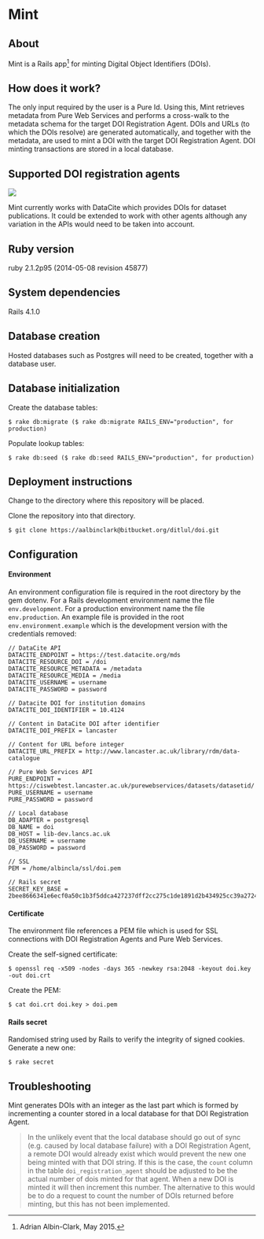 Mint
==
About
-
Mint is a Rails app[^developer] for minting Digital Object Identifiers (DOIs).
 [^developer]: Adrian Albin-Clark, May 2015.

How does it work?
-
The only input required by the user is a Pure Id. Using this, Mint retrieves
metadata from Pure Web Services and performs a cross-walk to the metadata schema
for the target DOI Registration Agent. DOIs and URLs (to which the DOIs resolve)
are generated automatically, and together with the metadata, are used to mint a
DOI with the target DOI Registration Agent. DOI minting transactions are stored
in a local database.

Supported DOI registration agents
-
![](https://www.datacite.org/sites/all/themes/datacite/logo.png)

Mint currently works with DataCite which provides DOIs for dataset publications.
It could be extended to work with other agents although any variation in the
APIs would need to be taken into account.


Ruby version
-
ruby 2.1.2p95 (2014-05-08 revision 45877)

System dependencies
-
Rails 4.1.0

Database creation
-
Hosted databases such as Postgres will need to be created, together with a
database user.

Database initialization
-
Create the database tables:
```
$ rake db:migrate ($ rake db:migrate RAILS_ENV="production", for production)
```
Populate lookup tables:
```
$ rake db:seed ($ rake db:seed RAILS_ENV="production", for production)
```


Deployment instructions
-
Change to the directory where this repository will be placed.

Clone the repository into that directory.
```
$ git clone https://aalbinclark@bitbucket.org/ditlul/doi.git
```

Configuration
-
#### Environment
An environment configuration file is required in the root directory by the gem
dotenv. For a  Rails development environment name the file
```env.development```. For  a production environment name the file
```env.production```. An example file is provided in the root
```env.environment.example``` which is the development version with the
credentials removed:
```
// DataCite API
DATACITE_ENDPOINT = https://test.datacite.org/mds
DATACITE_RESOURCE_DOI = /doi
DATACITE_RESOURCE_METADATA = /metadata
DATACITE_RESOURCE_MEDIA = /media
DATACITE_USERNAME = username
DATACITE_PASSWORD = password

// Datacite DOI for institution domains
DATACITE_DOI_IDENTIFIER = 10.4124

// Content in DataCite DOI after identifier
DATACITE_DOI_PREFIX = lancaster

// Content for URL before integer
DATACITE_URL_PREFIX = http://www.lancaster.ac.uk/library/rdm/data-catalogue

// Pure Web Services API
PURE_ENDPOINT = https://ciswebtest.lancaster.ac.uk/purewebservices/datasets/datasetid/
PURE_USERNAME = username
PURE_PASSWORD = password

// Local database
DB_ADAPTER = postgresql
DB_NAME = doi
DB_HOST = lib-dev.lancs.ac.uk
DB_USERNAME = username
DB_PASSWORD = password

// SSL
PEM = /home/albincla/ssl/doi.pem

// Rails secret
SECRET_KEY_BASE = 2bee8666341e6ecf0a50c1b3f5ddca427237dff2cc275c1de1891d2b434925cc39a272455c6ca82bd35f0db80a59f9060f6daad2241f1b72487ed7b347d2ce88
```
#### Certificate
The environment file references a PEM file which is used for SSL connections
with DOI Registration Agents and Pure Web Services.

Create the self-signed certificate:
```
$ openssl req -x509 -nodes -days 365 -newkey rsa:2048 -keyout doi.key -out doi.crt
```
Create the PEM:
```
$ cat doi.crt doi.key > doi.pem
```

#### Rails secret
Randomised string used by Rails to verify the integrity of signed cookies.
Generate a new one:
```
$ rake secret
```

Troubleshooting
-
Mint generates DOIs with an integer as the last part which is formed by
incrementing a counter stored in a local database for that DOI
Registration Agent.
>In the unlikely event that the local database should go out of sync (e.g.
caused by local database failure) with a DOI Registration Agent, a remote DOI
would already exist which would prevent the new one being minted with that DOI
string. If this is the case, the ```count``` column in the table
```doi_registration_agent``` should be adjusted to be the actual number of
dois minted for that agent. When a new DOI is minted it will then increment
this number. The alternative to this would be to do a request to count the
number of DOIs returned before minting, but this has not been implemented.